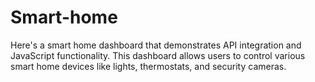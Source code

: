 # Smart-home
Here's a smart home dashboard that demonstrates API integration and JavaScript functionality. This dashboard allows users to control various smart home devices like lights, thermostats, and security cameras.
